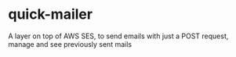 # quick-mailer
A layer on top of AWS SES, to send emails with just a POST request, manage and see previously sent mails
